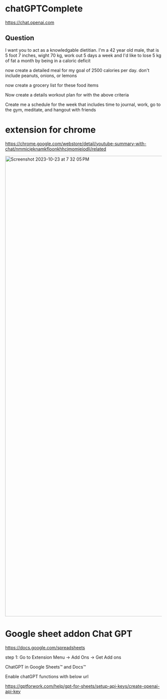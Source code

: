 # chatGPTComplete

https://chat.openai.com

## Question 


I want you to act as a knowledgable dietitian. I'm a 42 year old male, that is 5 foot 7 inches, wight 70 kg, work out 5 days a week and I'd like to lose 5 kg of fat a month by being in a caloric deficit

now create a detailed meal for my goal of 2500 calories per day. don't include peanuts, onions, or lemons


now create a grocery list for these food items


Now create a details workout plan for with the above criteria


Create me a schedule for the week that includes time to journal, work, go to the gym, meditate, and hangout with friends 


# extension for chrome 

https://chrome.google.com/webstore/detail/youtube-summary-with-chat/nmmicjeknamkfloonkhhcjmomieiodli/related


<img width="1482" alt="Screenshot 2023-10-23 at 7 32 05 PM" src="https://github.com/sarveshhome/chatGPTComplete/assets/14289661/3e014f63-706c-43ba-a785-a5b7abbd3dfa">


# Google sheet addon Chat GPT

https://docs.google.com/spreadsheets

step 1: Go to Extension Menu -> Add Ons -> Get Add ons

ChatGPT in Google Sheets™ and Docs™

Enable chatGPT functions with below url

https://gptforwork.com/help/gpt-for-sheets/setup-api-keys/create-openai-api-key



